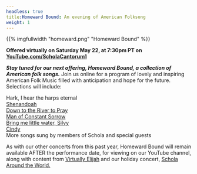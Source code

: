 ```yaml
---
headless: true
title:Homeward Bound: An evening of American Folksong
weight: 1
---
```


{{% imgfullwidth "homeward.png" "Homeward Bound" %}}

**Offered virtually on Saturday May 22, at 7:30pm PT on [YouTube.com/ScholaCantorum1](https://youtube.com/scholacantorum1)**

**_Stay tuned for our next offering, Homeward Bound, a collection of American folk songs._**
Join us online for a program of lovely and inspiring American Folk Music filled with anticipation and hope for the future. Selections will include:

Hark, I hear the harps eternal<br>
[Shenandoah](https://en.wikipedia.org/wiki/Oh_Shenandoah)<br>
[Down to the River to Pray](https://en.wikipedia.org/wiki/Down_in_the_River_to_Pray)<br>
[Man of Constant Sorrow](https://en.wikipedia.org/wiki/Man_of_Constant_Sorrow)<br>
[Bring me little water, Silvy](http://www.debisimons.com/bring-me-a-little-water-sylvie/)<br>
[Cindy](<https://en.wikipedia.org/wiki/Cindy_(folk_song)>)<br>
More songs sung by members of Schola and special guests

As with our other concerts from this past year, Homeward Bound will remain available AFTER the performance date, for viewing on our YouTube channel, along with content from [Virtually Elijah](https://youtu.be/mbdE2IhkWwY) and our holiday concert, [Schola Around the World.](https://youtu.be/6NW1lALW6as)
